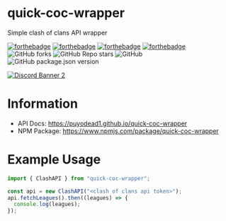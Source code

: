 # quick-coc-wrapper

Simple clash of clans API wrapper

[![forthebadge](https://forthebadge.com/images/badges/built-with-love.svg)](https://forthebadge.com)
[![forthebadge](https://forthebadge.com/images/badges/designed-in-ms-paint.svg)](https://forthebadge.com)
[![forthebadge](https://forthebadge.com/images/badges/made-with-typescript.svg)](https://forthebadge.com)
[![forthebadge](https://forthebadge.com/images/badges/approved-by-george-costanza.svg)](https://forthebadge.com)
![GitHub forks](https://img.shields.io/github/forks/Puyodead1/quick-coc-wrapper?style=for-the-badge)
![GitHub Repo stars](https://img.shields.io/github/stars/Puyodead1/quick-coc-wrapper?style=for-the-badge)
![GitHub](https://img.shields.io/github/license/Puyodead1/quick-coc-wrapper?style=for-the-badge)
![GitHub package.json version](https://img.shields.io/github/package-json/v/Puyodead1/quick-coc-wrapper?style=for-the-badge)

[![Discord Banner 2](https://discordapp.com/api/guilds/589200717277954093/widget.png?style=banner2)](https://discord.gg/tMzrSxQ)

# Information

- API Docs: https://puyodead1.github.io/quick-coc-wrapper
- NPM Package: https://www.npmjs.com/package/quick-coc-wrapper

# Example Usage

```ts
import { ClashAPI } from "quick-coc-wrapper";

const api = new ClashAPI("<clash of clans api token>");
api.fetchLeagues().then((leagues) => {
  console.log(leagues);
});
```

